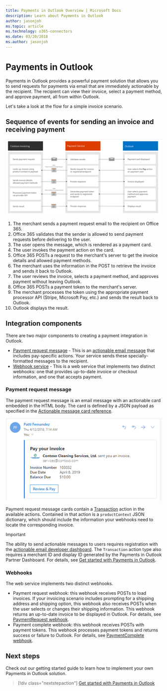 ```yaml
---
title: Payments in Outlook Overview | Microsoft Docs
description: Learn about Payments in Outlook
author: jasonjoh
ms.topic: article
ms.technology: o365-connectors
ms.date: 03/20/2018
ms.author: jasonjoh
---
```

# Payments in Outlook

Payments in Outlook provides a powerful payment solution that allows you to send requests for payments via email that are immediately actionable by the recipient. The recipient can view their invoice, select a payment method, and approve payment, all from within Outlook.

Let's take a look at the flow for a simple invoice scenario.

## Sequence of events for sending an invoice and receiving payment

![A flow diagram illustrating the sequence of events for an invoice scenario using Payments in Outlook](images/payments-flow.png)

1. The merchant sends a payment request email to the recipient on Office 365.
1. Office 365 validates that the sender is allowed to send payment requests before delivering to the user.
1. The user opens the message, which is rendered as a payment card.
1. The user invokes the payment action on the card.
1. Office 365 POSTs a request to the merchant's server to get the invoice details and allowed payment methods.
1. The merchant uses the information in the POST to retrieve the invoice and sends it back to Outlook.
1. The user reviews the invoice, selects a payment method, and approves payment without leaving Outlook.
1. Office 365 POSTs a payment token to the merchant's server.
1. The merchant processes the token using the appropriate payment processor API (Stripe, Microsoft Pay, etc.) and sends the result back to Outlook.
1. Outlook displays the result.

## Integration components

There are two major components to creating a payment integration in Outlook.

- [Payment request message](#payment-request-message) - This is an [actionable email message](../actionable-messages/index.md) that includes pay-specific actions. Your service sends these specially-formatted messages to the recipient.
- [Webhook service](#webhooks) - This is a web service that implements two distinct webhooks: one that provides up-to-date invoice or checkout information, and one that accepts payment.

### Payment request message

The payment request message is an email message with an actionable card embedded in the HTML body. The card is defined by a JSON payload as specified in the [Actionable message card reference](../actionable-messages/card-reference.md).

![A screenshot of a payment request message in Outlook](images/payment-request-message.PNG)

Payment request message cards contain a [Transaction](../actionable-messages/card-reference.md#transaction-action) action in the available actions. Contained in that action is a `productContext` JSON dictionary, which should include the information your webhooks need to locate the corresponding invoice.

> [!IMPORTANT]
> The ability to send actionable messages to users requires registration with the [actionable email developer dashboard](../actionable-messages/actionable-email-dev-dashboard.md). The `Transaction` action type also requires a merchant ID and display ID generated by the Payments in Outlook Partner Dashboard. For details, see [Get started with Payments in Outlook](get-started.md).

### Webhooks

The web service implements two distinct webhooks.

- Payment request webhook: this webhook receives POSTs to load invoices. If your invoicing scenario includes prompting for a shipping address and shipping option, this webhook also receives POSTs when the user selects or changes their shipping information. This webhook returns an up-to-date invoice to be displayed in Outlook. For details, see [PaymentRequest webhook](reference.md#paymentrequest-webhook).
- Payment complete webhook: this webhook receives POSTs with payment tokens. This webhook processes payment tokens and returns success or failure to Outlook. For details, see [PaymentComplete webhook](reference.md#paymentcomplete-webhook).

## Next steps

Check out our getting started guide to learn how to implement your own Payments in Outlook solution.

> [!div class="nextstepaction"]
> [Get started with Payments in Outlook](get-started.md)